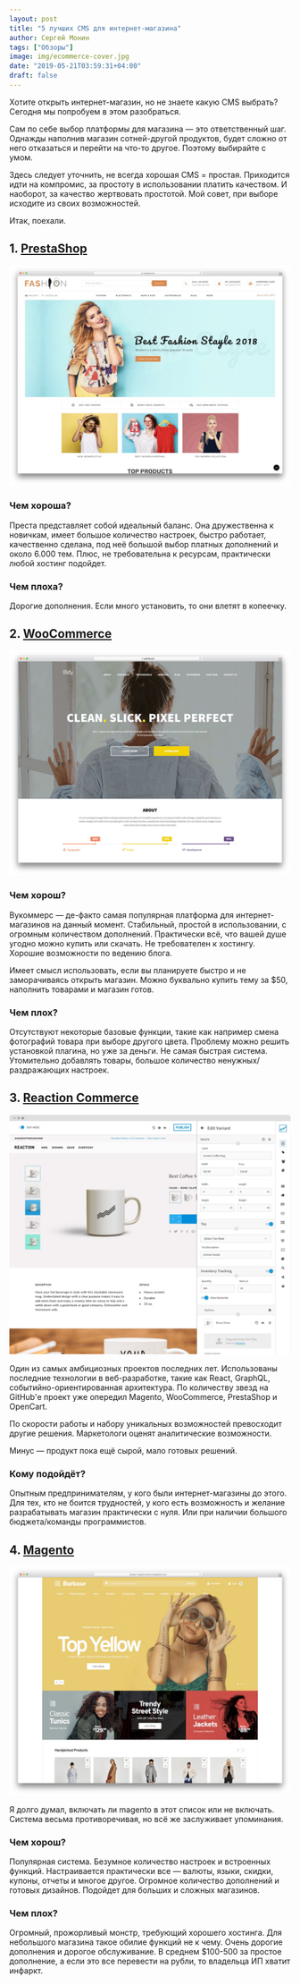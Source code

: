 ```yaml
---
layout: post
title: "5 лучших CMS для интернет-магазина"
author: Сергей Монин
tags: ["Обзоры"]
image: img/ecommerce-cover.jpg
date: "2019-05-21T03:59:31+04:00"
draft: false
---
```


Хотите открыть интернет-магазин, но не знаете какую CMS выбрать? Сегодня мы попробуем в этом разобраться.

Сам по себе выбор платформы для магазина — это ответственный шаг. Однажды наполнив магазин сотней-другой продуктов, будет сложно от него отказаться и перейти на что-то другое. Поэтому выбирайте с умом.

Здесь следует уточнить, не всегда хорошая CMS = простая. Приходится идти на компромис, за простоту в использовании платить качеством. И наоборот, за качество жертвовать простотой. Мой совет, при выборе исходите из своих возможностей.

Итак, поехали.   

## 1. [PrestaShop](https://www.prestashop.com/)

![Пример темы для PrestaShop - Fashion](./img/fashion-prestashop-theme.jpg)

### Чем хороша?

Преста представляет собой идеальный баланс. Она дружественна к новичкам, имеет большое количество настроек, быстро работает, качественно сделана, под неё большой выбор платных дополнений и около 6.000 тем. Плюс, не требовательна к ресурсам, практически любой хостинг подойдет.

### Чем плоха?

Дорогие дополнения. Если много установить, то они влетят в копеечку. 

## 2. [WooCommerce](https://woocommerce.com/)

![Пример темы для WooCommerce - Illdy](./img/illdy-free-business-landing-page-theme.jpg)

### Чем хорош?

Вукоммерс — де-факто самая популярная платформа для интернет-магазинов на данный момент. Стабильный, простой в использовании, с огромным количеством дополнений. Практически всё, что вашей душе угодно можно купить или скачать. Не требователен к хостингу. Хорошие возможности по ведению блога.  

Имеет смысл использовать, если вы планируете быстро и не заморачиваясь открыть магазин. Можно буквально купить тему за $50, наполнить товарами и магазин готов. 

### Чем плох?

Отсутствуют некоторые базовые функции, такие как например смена фотографий товара при выборе другого цвета. Проблему можно решить установкой плагина, но уже за деньги. Не самая быстрая система. Утомительно добавлять товары, большое количество ненужных/раздражающих настроек. 

## 3. [Reaction Commerce](https://www.reactioncommerce.com/)

![Платформа Reaction Commerce в работе (редактирование продукта)](./img/reaction-commerce-product-detail-page-edit-view.jpg)

Один из самых амбициозных проектов последних лет. Использованы последние технологии в веб-разработке, такие как React, GraphQL, событийно-ориентированная архитектура. По количеству звезд на GitHub'е проект уже опередил Magento, WooCommerce, PrestaShop и OpenCart.

По скорости работы и набору уникальных возможностей превосходит другие решения. Маркетологи оценят аналитические возможности.

Минус — продукт пока ещё сырой, мало готовых решений.

### Кому подойдёт?

Опытным предпринимателям, у кого были интернет-магазины до этого. Для тех, кто не боится трудностей, у кого есть возможность и желание разрабатывать магазин практически с нуля. Или при наличии большого бюджета/команды программистов. 

## 4. [Magento](https://magento.com)

![Пример темы для Magento - Barbour](./img/barbour-magento-theme.jpg)

Я долго думал, включать ли magento в этот список или не включать. Система весьма противоречивая, но всё же заслуживает упоминания.

### Чем хорош?

Популярная система. Безумное количество настроек и встроенных функций. Настраивается практически все — валюты, языки, скидки, купоны, отчеты и многое другое. Огромное количество дополнений и готовых дизайнов. Подойдет для больших и сложных магазинов.     

### Чем плох?

Огромный, прожорливый монстр, требующий хорошего хостинга. Для небольшого магазина такое обилие функций не к чему. Очень дорогие дополнения и дорогое обслуживание. В среднем $100-500 за простое дополнение, а если это все перевести на рубли, то владельца ИП хватит инфаркт.   
